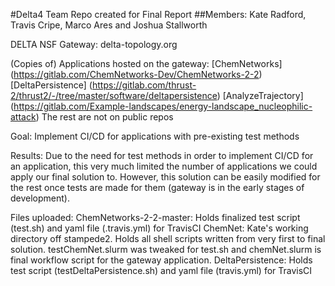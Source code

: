 #Delta4 Team Repo created for Final Report
##Members: Kate Radford, Travis Cripe, Marco Ares and Joshua Stallworth

DELTA NSF Gateway: delta-topology.org

(Copies of) Applications hosted on the gateway:
[ChemNetworks] (https://gitlab.com/ChemNetworks-Dev/ChemNetworks-2-2)
[DeltaPersistence] (https://gitlab.com/thrust-2/thrust2/-/tree/master/software/deltapersistence)
[AnalyzeTrajectory] (https://gitlab.com/Example-landscapes/energy-landscape_nucleophilic-attack)
The rest are not on public repos

Goal: Implement CI/CD for applications with pre-existing test methods

Results: Due to the need for test methods in order to implement CI/CD for an application, this very much limited
the number of applications we could apply our final solution to. However, this solution can be easily modified for
the rest once tests are made for them (gateway is in the early stages of development).

Files uploaded:
ChemNetworks-2-2-master: Holds finalized test script (test.sh) and yaml file (.travis.yml) for TravisCI
ChemNet: Kate's working directory off stampede2. Holds all shell scripts written from very first to final solution.
         testChemNet.slurm was tweaked for test.sh and chemNet.slurm is final workflow script for the gateway application.
DeltaPersistence: Holds test script (testDeltaPersistence.sh) and yaml file (travis.yml) for TravisCI
